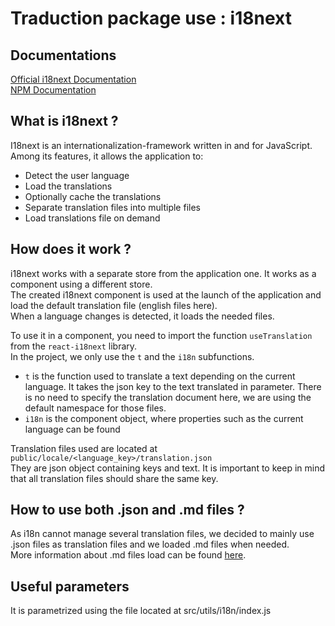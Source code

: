 # Traduction package use : i18next
## Documentations
[Official i18next Documentation](https://www.i18next.com/)  
[NPM Documentation](https://www.npmjs.com/package/i18next)

## What is i18next ?
I18next is an internationalization-framework written in and for JavaScript.  
Among its features, it allows the application to:
* Detect the user language
* Load the translations
* Optionally cache the translations
* Separate translation files into multiple files
* Load translations file on demand

## How does it work ?
i18next works with a separate store from the application one. It works as a component using a different store.    
The created i18next component is used at the launch of the application and load the default translation file (english files here).  
When a language changes is detected, it loads the needed files.

To use it in a component, you need to import the function `useTranslation` from the `react-i18next` library.  
In the project, we only use the `t` and the `i18n` subfunctions.
* `t` is the function used to translate a text depending on the current language. It takes the json key to the text translated in parameter. There is no need to specify the translation document here, we are using the default namespace for those files.
* `i18n` is the component object, where properties such as the current language can be found

Translation files used are located at `public/locale/<language_key>/translation.json`  
They are json object containing keys and text. It is important to keep in mind that all translation files should share the same key.

## How to use both .json and .md files ?
As i18n cannot manage several translation files, we decided to mainly use .json files as translation files and we loaded .md files when needed.  
More information about .md files load can be found [here](markdown.md).

## Useful parameters
It is parametrized using the file located at src/utils/i18n/index.js
